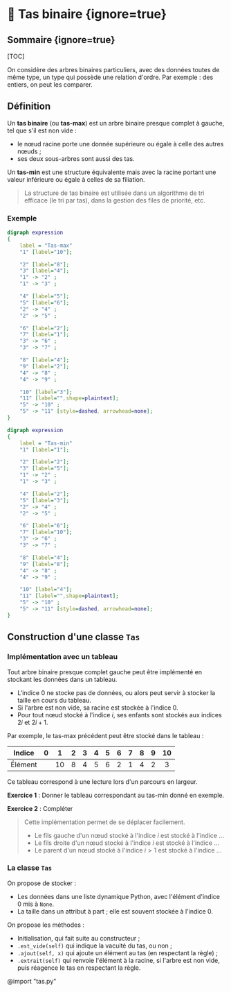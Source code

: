 # :grapes: Tas binaire {ignore=true}

## Sommaire {ignore=true}

[TOC]

On considère des arbres binaires particuliers, avec des données toutes de même type, un type qui possède une relation d'ordre. Par exemple : des entiers, on peut les comparer.

## Définition

Un **tas binaire** (ou **tas-max**) est un arbre binaire presque complet à gauche, tel que s'il est non vide :
* le nœud racine porte une donnée supérieure ou égale à celle des autres nœuds ;
* ses deux sous-arbres sont aussi des tas.

Un **tas-min** est une structure équivalente mais avec la racine portant une valeur inférieure ou égale à celles de sa filiation.

> La structure de tas binaire est utilisée dans un algorithme de tri efficace (le tri par tas), dans la gestion des files de priorité, etc.

### Exemple

```dot
digraph expression
{
    label = "Tas-max"
    "1" [label="10"];

    "2" [label="8"];
    "3" [label="4"];
    "1" -> "2" ;
    "1" -> "3" ;

    "4" [label="5"];
    "5" [label="6"];
    "2" -> "4" ;
    "2" -> "5" ;

    "6" [label="2"];
    "7" [label="1"];
    "3" -> "6" ;
    "3" -> "7" ;

    "8" [label="4"];
    "9" [label="2"];
    "4" -> "8" ;
    "4" -> "9" ;

    "10" [label="3"];
    "11" [label="",shape=plaintext];
    "5" -> "10" ;
    "5" -> "11" [style=dashed, arrowhead=none];
}
```


```dot
digraph expression
{
    label = "Tas-min"
    "1" [label="1"];

    "2" [label="2"];
    "3" [label="5"];
    "1" -> "2" ;
    "1" -> "3" ;

    "4" [label="2"];
    "5" [label="3"];
    "2" -> "4" ;
    "2" -> "5" ;

    "6" [label="6"];
    "7" [label="10"];
    "3" -> "6" ;
    "3" -> "7" ;

    "8" [label="4"];
    "9" [label="8"];
    "4" -> "8" ;
    "4" -> "9" ;

    "10" [label="4"];
    "11" [label="",shape=plaintext];
    "5" -> "10" ;
    "5" -> "11" [style=dashed, arrowhead=none];
}
```

## Construction d'une classe `Tas`

### Implémentation avec un tableau

Tout arbre binaire presque complet gauche peut être implémenté en stockant les données dans un tableau.
* L'indice $0$ ne stocke pas de données, ou alors peut servir à stocker la taille en cours du tableau.
* Si l'arbre est non vide, sa racine est stockée à l'indice $0$.
* Pour tout nœud stocké à l'indice $i$, ses enfants sont stockés aux indices $2i$ et $2i+1$.


Par exemple, le tas-max précédent peut être stocké dans le tableau :

|Indice |$0$ |$1$ |$2$ |$3$ |$4$ |$5$ |$6$ |$7$ |$8$ |$9$ |$10$|
|-------|:--:|:--:|:--:|:--:|:--:|:--:|:--:|:--:|:--:|:--:|:--:|
|Élément|    |$10$|$8$ |$4$ |$5$ |$6$ |$2$ |$1$ |$4$ |$2$ |$3$ |

Ce tableau correspond à une lecture lors d'un parcours en largeur.

**Exercice 1** : Donner le tableau correspondant au tas-min donné en exemple.

**Exercice 2** : Compléter
> Cette implémentation permet de se déplacer facilement.
> * Le fils gauche d'un nœud stocké à l'indice $i$ est stocké à l'indice ...
> * Le fils droite d'un nœud stocké à l'indice $i$ est stocké à l'indice ...
> * Le parent d'un nœud stocké à l'indice $i > 1$ est stocké à l'indice ...

### La classe `Tas`

On propose de stocker :
* Les données dans une liste dynamique Python, avec l'élément d'indice $0$ mis à `None`.
* La taille dans un attribut à part ; elle est souvent stockée à l'indice $0$.

On propose les méthodes :
* Initialisation, qui fait suite au constructeur ;
* `.est_vide(self)` qui indique la vacuité du tas, ou non ;
* `.ajout(self, x)` qui ajoute un élément au tas (en respectant la règle) ;
* `.extrait(self)` qui renvoie l'élément à la racine, si l'arbre est non vide, puis réagence le tas en respectant la règle.

@import "tas.py"
